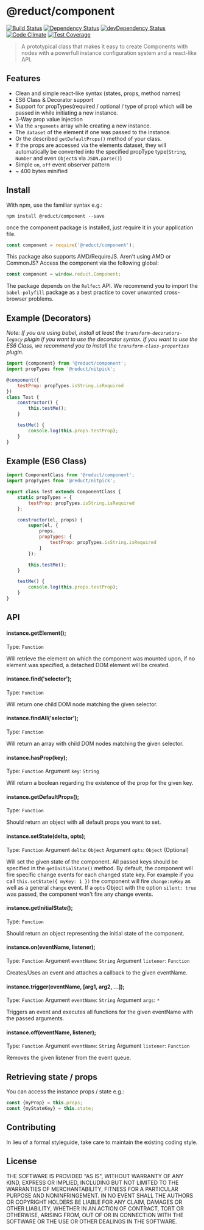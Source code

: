 # @reduct/component
[![Build Status](https://travis-ci.org/reduct/component.svg)](https://travis-ci.org/reduct/component) [![Dependency Status](https://david-dm.org/reduct/component.svg)](https://david-dm.org/reduct/component) [![devDependency Status](https://david-dm.org/reduct/component/dev-status.svg)](https://david-dm.org/reduct/component#info=devDependencies) [![Code Climate](https://codeclimate.com/github/reduct/component/badges/gpa.svg)](https://codeclimate.com/github/reduct/component) [![Test Coverage](https://codeclimate.com/github/reduct/component/badges/coverage.svg)](https://codeclimate.com/github/reduct/component/coverage)

> A prototypical class that makes it easy to create Components with nodes with a powerfull instance configuration system and a react-like API.


## Features
* Clean and simple react-like syntax (states, props, method names)
* ES6 Class & Decorator support
* Support for propTypes(required / optional / type of prop) which will be passed in while initiating a new instance.
* 3-Way prop value injection
 * Via the `arguments` array while creating a new instance.
 * The `dataset` of the element if one was passed to the instance.
 * Or the described `getDefaultProps()` method of your class.
* If the props are accessed via the elements dataset, they will automatically be converted into the specified propType type(`String`, `Number` and even `Object`s via `JSON.parse()`)
* Simple `on`, `off` event observer pattern
* ~ 400 bytes minified


## Install
With npm, use the familiar syntax e.g.:
```shell
npm install @reduct/component --save
```

once the component package is installed, just require it in your application file.
```js
const component = require('@reduct/component');
```

This package also supports AMD/RequireJS. Aren't using AMD or CommonJS? Access the component via the following global:
```js
const component = window.reduct.Component;
```

The package depends on the `Relfect` API. We recommend you to import the `babel-polyfill` package as a best practice to cover unwanted cross-browser problems.

## Example (Decorators)
*Note:
If you are using babel, install at least the `transform-decorators-legacy` plugin if you want to use the decorator syntax.
If you want to use the ES6 Class, we recommend you to install the `transform-class-properties` plugin.*

```js
import {component} from '@reduct/component';
import propTypes from '@reduct/nitpick';

@component({
    testProp: propTypes.isString.isRequired
})
class Test {
	constructor() {
		this.testMe();
	}

	testMe() {
		console.log(this.props.testProp);
	}
}
```

## Example (ES6 Class)
```js
import ComponentClass from '@reduct/component';
import propTypes from '@reduct/nitpick';

export class Test extends ComponentClass {
	static propTypes = {
		testProp: propTypes.isString.isRequired
	};

    constructor(el, props) {
		super(el, {
			props,
			propTypes: {
				testProp: propTypes.isString.isRequired
			}
		});

		this.testMe();
	}

	testMe() {
		console.log(this.props.testProp);
	}
}
```


## API
#### instance.getElement();
Type: `Function`

Will retrieve the element on which the component was mounted upon, if no element was specified, a detached DOM element will be created.

#### instance.find('selector');
Type: `Function`

Will return one child DOM node matching the given selector.

#### instance.findAll('selector');
Type: `Function`

Will return an array with child DOM nodes matching the given selector.

#### instance.hasProp(key);
Type: `Function`
Argument `key`: `String`

Will return a boolean regarding the existence of the prop for the given key.

#### instance.getDefaultProps();
Type: `Function`

Should return an object with all default props you want to set.

#### instance.setState(delta, opts);
Type: `Function`
Argument `delta`: `Object`
Argument `opts`: `Object` (Optional)

Will set the given state of the component. All passed keys should be specified in the `getInitialState()` method.
By default, the component will fire specific change events for each changed state key.
For example if you call `this.setState({ myKey: 1 })` the component will fire `change:myKey` as well as a general `change` event.
If a `opts` Object with the option `silent: true` was passed, the component won't fire any change events.

#### instance.getInitialState();
Type: `Function`

Should return an object representing the initial state of the component.

#### instance.on(eventName, listener);
Type: `Function`
Argument `eventName`: `String`
Argument `listener`: `Function`

Creates/Uses an event and attaches a callback to the given eventName.

#### instance.trigger(eventName, [arg1, arg2, ...]);
Type: `Function`
Argument `eventName`: `String`
Argument `args`: `*`

Triggers an event and executes all functions for the given eventName with the passed arguments.

#### instance.off(eventName, listener);
Type: `Function`
Argument `eventName`: `String`
Argument `listener`: `Function`

Removes the given listener from the event queue.


## Retrieving state / props
You can access the instance props / state e.g.:
```js
const {myProp} = this.props;
const {myStateKey} = this.state;
```


## Contributing
In lieu of a formal styleguide, take care to maintain the existing coding style.


## License
THE SOFTWARE IS PROVIDED "AS IS", WITHOUT WARRANTY OF ANY KIND, EXPRESS OR
IMPLIED, INCLUDING BUT NOT LIMITED TO THE WARRANTIES OF MERCHANTABILITY,
FITNESS FOR A PARTICULAR PURPOSE AND NONINFRINGEMENT. IN NO EVENT SHALL THE
AUTHORS OR COPYRIGHT HOLDERS BE LIABLE FOR ANY CLAIM, DAMAGES OR OTHER
LIABILITY, WHETHER IN AN ACTION OF CONTRACT, TORT OR OTHERWISE, ARISING FROM,
OUT OF OR IN CONNECTION WITH THE SOFTWARE OR THE USE OR OTHER DEALINGS IN
THE SOFTWARE.
